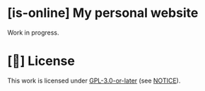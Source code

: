# [is-online] My personal website

Work in progress.

# [📝] License

This work is licensed under [GPL-3.0-or-later](https://spdx.org/licenses/GPL-3.0-or-later.html) (see [NOTICE](/NOTICE)).

